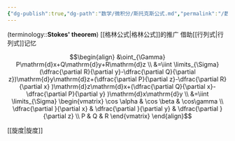 ```yaml
---
{"dg-publish":true,"dg-path":"数学/微积分/斯托克斯公式.md","permalink":"/数学/微积分/斯托克斯公式/","dgPassFrontmatter":true,"noteIcon":"","created":"2024-08-25T00:34:30.824+08:00","updated":"2024-08-30T12:30:14.506+08:00"}
---
```


(terminology::**Stokes' theorem**)
[[格林公式\|格林公式]]的推广
借助[[行列式\|行列式]]记忆


$$\begin{align}
&\oint_{\Gamma} P\mathrm{d}x+Q\mathrm{d}y+R\mathrm{d}z \\
&=\iint \limits_{\Sigma} (\dfrac{\partial R}{\partial y}-\dfrac{\partial Q}{\partial z})\mathrm{d}y\mathrm{d}z+(\dfrac{\partial P}{\partial z}-\dfrac{\partial R}{\partial x} )\mathrm{d}z\mathrm{d}x+(\dfrac{\partial Q}{\partial x}-\dfrac{\partial P}{\partial y}  )\mathrm{d}x\mathrm{d}y \\
&=\iint \limits_{\Sigma} \begin{vmatrix}
\cos \alpha & \cos \beta & \cos\gamma \\
\dfrac{\partial }{\partial x} & \dfrac{\partial }{\partial y} & \dfrac{\partial }{\partial z} \\
 P & Q &    R
\end{vmatrix}
\end{align}$$


[[旋度\|旋度]]


















